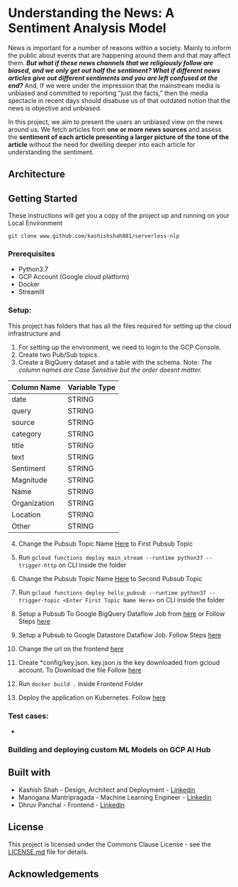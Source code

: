# Understanding the News: A Sentiment Analysis Model

News is important for a number of reasons within a society. Mainly to inform the public about events that are happening around them and that may affect them. 
***But what if these news channels that we religiously follow are biased, and we only get out half the sentiment? What if different news articles give out different sentiments and you are left confused at the end?*** 
And, If we were under the impression that the mainstream media is unbiased and committed to reporting “just the facts,” then the media spectacle in recent days should disabuse us of that outdated notion that the news is objective and unbiased.

In this project, we aim to present the users an unbiased view on the news around us. We fetch articles from **one or more news sources** and assess the **sentiment of each article presenting a larger picture of the tone of the article** without the need for dwelling deeper into each article for understanding the sentiment.

## Architecture


## Getting Started
These instructions will get you a copy of the project up and running on your Local Environment 
```
git clone www.github.com/kashishshah881/serverless-nlp
```

### Prerequisites

- Python3.7
- GCP Account (Google cloud platform)
- Docker
- Streamlit

### Setup:

This project has folders that has all the files required for setting up the cloud infrastructure and 

1. For setting up the environment, we need to login to the GCP Console.
2. Create two Pub/Sub topics. 
3. Create a BigQuery dataset and a table with the schema. Note: *The column names are Case Sensitive but the order doesnt matter.*

| Column Name   | Variable Type |
| ------------- | ------------- |
| date          | STRING        |
| query         | STRING        |
| source        | STRING        |
| category      | STRING        |
| title         | STRING        |
| text          | STRING        |
| Sentiment     | STRING        |
| Magnitude     | STRING        |
| Name          | STRING        |
| Organization  | STRING        |
| Location      | STRING        |
| Other         | STRING        |
 
 4. Change the Pubsub Topic Name [Here](https://github.com/kashishshah881/serverless-nlp/blob/master/gcloud/cloudfunctions/cloudFunction1/main.py#L100) to First Pubsub Topic
 
 5. Run ```gcloud functions deploy main_stream --runtime python37 --trigger-http``` on CLI inside the folder
 
 6. Change the Pubsub Topic Name [Here](https://github.com/kashishshah881/serverless-nlp/blob/master/gcloud/cloudfunctions/cloudFunction2/main.py#L70) to Second Pubsub Topic
 
 7. Run ```gcloud functions deploy hello_pubsub --runtime python37 --trigger-topic <Enter First Topic Name Here>``` on CLI inside the folder
 
 8. Setup a Pubsub To Google BigQuery Dataflow Job from [here](https://github.com/kashishshah881/serverless-nlp/blob/master/gcloud/dataflow/pubsubToBigQuery.java#L93) or Follow Steps [here](https://cloud.google.com/dataflow/docs/guides/templates/provided-streaming#cloudpubsubsubscriptiontobigquery)
 
 9. Setup a Pubsub to Google Datastore Dataflow Job. Follow Steps [here](https://cloud.google.com/dataflow/docs/guides/templates/provided-streaming#cloudpubsubtogcstext)
 
 10. Change the url on the frontend [here](https://github.com/kashishshah881/serverless-nlp/blob/master/frontend/main.py#L29)
 
 11. Create *config/key.json. key.json is the key downloaded from gcloud account. 
 To Download the file Follow [here](https://cloud.google.com/iam/docs/creating-managing-service-account-keys)
 
 12. Run ```docker build .``` inside Frontend Folder
 13. Deploy the application on Kubernetes. Follow [here](https://codeburst.io/getting-started-with-kubernetes-deploy-a-docker-container-with-kubernetes-in-5-minutes-eb4be0e96370)
 

### Test cases:

-  



### Building and deploying custom ML Models on GCP AI Hub



## Built with

- Kashish Shah - Design, Architect and Deployment - [Linkedin](https://www.linkedin.com/in/shah-kashish/)
- Manogana Mantripragada - Machine Learning Engineer - [Linkedin](https://www.linkedin.com/in/manogna-mantripragada/)
- Dhruv Panchal - Frontend - [Linkedin](https://www.linkedin.com/in/panchaldhruv/)

## License

This project is licensed under the Commons Clause License - see the [LICENSE.md](https://commonsclause.com/) file for details.

## Acknowledgements
